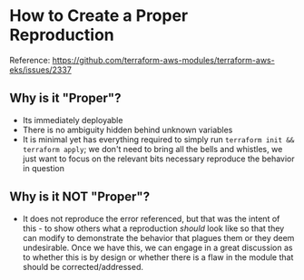 # How to Create a Proper Reproduction

Reference: https://github.com/terraform-aws-modules/terraform-aws-eks/issues/2337

## Why is it "Proper"?

- Its immediately deployable
- There is no ambiguity hidden behind unknown variables
- It is minimal yet has everything required to simply run `terraform init && terraform apply`; we don't need to bring all the bells and whistles, we just want to focus on the relevant bits necessary reproduce the behavior in question

## Why is it NOT "Proper"?

- It does not reproduce the error referenced, but that was the intent of this - to show others what a reproduction *should* look like so that they can modify to demonstrate the behavior that plagues them or they deem undesirable. Once we have this, we can engage in a great discussion as to whether this is by design or whether there is a flaw in the module that should be corrected/addressed.
